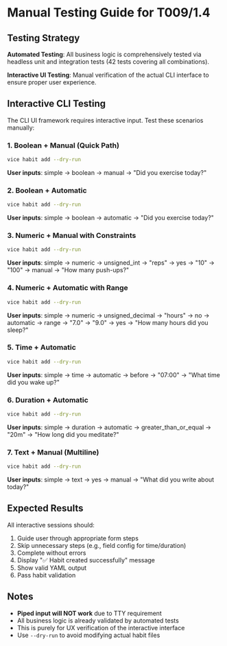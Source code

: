 # Manual Testing Guide for T009/1.4

## Testing Strategy

**Automated Testing**: All business logic is comprehensively tested via headless unit and integration tests (42 tests covering all combinations).

**Interactive UI Testing**: Manual verification of the actual CLI interface to ensure proper user experience.

## Interactive CLI Testing

The CLI UI framework requires interactive input. Test these scenarios manually:

### 1. Boolean + Manual (Quick Path)
```bash
vice habit add --dry-run
```
**User inputs**: simple → boolean → manual → "Did you exercise today?"

### 2. Boolean + Automatic  
```bash
vice habit add --dry-run
```
**User inputs**: simple → boolean → automatic → "Did you exercise today?"

### 3. Numeric + Manual with Constraints
```bash
vice habit add --dry-run
```
**User inputs**: simple → numeric → unsigned_int → "reps" → yes → "10" → "100" → manual → "How many push-ups?"

### 4. Numeric + Automatic with Range
```bash
vice habit add --dry-run
```
**User inputs**: simple → numeric → unsigned_decimal → "hours" → no → automatic → range → "7.0" → "9.0" → yes → "How many hours did you sleep?"

### 5. Time + Automatic
```bash
vice habit add --dry-run
```
**User inputs**: simple → time → automatic → before → "07:00" → "What time did you wake up?"

### 6. Duration + Automatic
```bash
vice habit add --dry-run
```
**User inputs**: simple → duration → automatic → greater_than_or_equal → "20m" → "How long did you meditate?"

### 7. Text + Manual (Multiline)
```bash
vice habit add --dry-run
```
**User inputs**: simple → text → yes → manual → "What did you write about today?"

## Expected Results

All interactive sessions should:
1. Guide user through appropriate form steps
2. Skip unnecessary steps (e.g., field config for time/duration)
3. Complete without errors  
4. Display "✅ Habit created successfully" message
5. Show valid YAML output
6. Pass habit validation

## Notes

- **Piped input will NOT work** due to TTY requirement
- All business logic is already validated by automated tests
- This is purely for UX verification of the interactive interface
- Use `--dry-run` to avoid modifying actual habit files